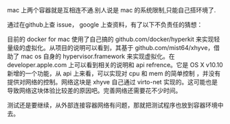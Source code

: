 mac 上两个容器就是互相连不通.别人说是 mac 的系统限制,只能自己搭环境了.

通过在github上查 issue， google 上查资料，有了以下不负责任的猜想：

目前的 docker for mac 使用了自己搞的 github.com/docker/hyperkit 来实现轻量级的虚拟化。从项目的说明可以看到，其基于 github.com/mist64/xhyve，借助了 mac os 自身的 hypervisor.framework 来实现虚拟化。在 developer.apple.com 上可以看到相关的说明和 api refrence。它是 OS X v10.10 新增的一个功能，从 api 上来看，可以实现对 cpu 和 mem 的简单控制 ，并没有提供对网络的控制。网络这块是 xhyve 自己通过 virto-net 实现的。这可能也是导致网络这块体验比较差的原因吧。完善网络还需要花不少时间。

测试还是要继续，从外部连接容器网络有问题，那就把测试程序也放到容器环境中去。